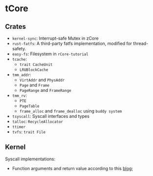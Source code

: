# tCore

## Crates

- `kernel-sync`: Interrupt-safe Mutex in zCore
- `rust-fatfs`: A third-party fatfs implementation, modified for thread-safety.
- `easy-fs`: Filesystem in `rCore-tutorial`
- `tcache`:
  - `trait CacheUnit`
  - `LRUBlockCache`
- `tmm_addr`:
  - `VirtAddr` and `PhysAddr`
  - `Page` and `Frame`
  - `PageRange` and `FrameRange`
- `tmm_rv`:
  - `PTE`
  - `PageTable`
  - `frame_alloc` and `frame_dealloc` using `buddy system`
- `tsyscall`: Syscall interfaces and types
- `talloc`: `RecycleAllocator`
- `ttimer`
- `tvfs`: `trait File`

## Kernel

Syscall implementations:
- Function arguments and return value according to this [blog](https://jborza.com/post/2021-05-11-riscv-linux-syscalls/);
